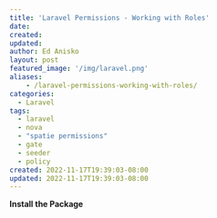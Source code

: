 ```yaml
---
title: 'Laravel Permissions - Working with Roles'
date: 
created:
updated: 
author: Ed Anisko
layout: post
featured_image: '/img/laravel.png'
aliases:
    - /laravel-permissions-working-with-roles/
categories:
  - Laravel
tags:
  - laravel 
  - nova 
  - "spatie permissions" 
  - gate 
  - seeder 
  - policy
created: 2022-11-17T19:39:03-08:00
updated: 2022-11-17T19:39:03-08:00
---
```


**Install the Package**